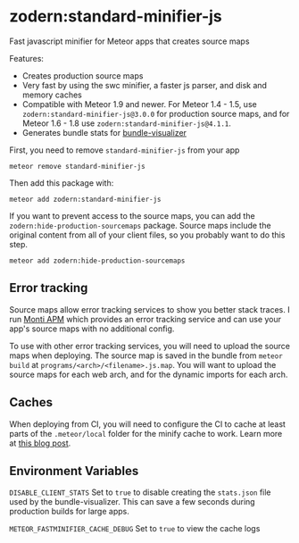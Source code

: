 # zodern:standard-minifier-js

Fast javascript minifier for Meteor apps that creates source maps

Features:

- Creates production source maps
- Very fast by using the swc minifier, a faster js parser, and disk and memory caches
- Compatible with Meteor 1.9 and newer. For Meteor 1.4 - 1.5, use `zodern:standard-minifier-js@3.0.0` for production source maps, and for Meteor 1.6 - 1.8 use `zodern:standard-minifier-js@4.1.1`.
- Generates bundle stats for [bundle-visualizer](https://atmospherejs.com/meteor/bundle-visualizer)

First, you need to remove `standard-minifier-js` from your app

```shell
meteor remove standard-minifier-js
```

Then add this package with:

```shell
meteor add zodern:standard-minifier-js
```

If you want to prevent access to the source maps, you can add the `zodern:hide-production-sourcemaps` package. Source maps include the original content from all of your client files, so you probably want to do this step.

```shell
meteor add zodern:hide-production-sourcemaps
```

## Error tracking

Source maps allow error tracking services to show you better stack traces. I run [Monti APM](https://montiapm.com) which provides an error tracking service and can use your app's source maps with no additional config.

To use with other error tracking services, you will need to upload the source maps when deploying. The source map is saved in the bundle from `meteor build` at `programs/<arch>/<filename>.js.map`. You will want to upload the source maps for each web arch, and for the dynamic imports for each arch.

## Caches

When deploying from CI, you will need to configure the CI to cache at least parts of the `.meteor/local` folder for the minify cache to work. Learn more at [this blog post](https://zodern.me/posts/meteor-local-folder/#caching-in-ci).

## Environment Variables

`DISABLE_CLIENT_STATS` Set to `true` to disable creating the `stats.json` file used by the bundle-visualizer. This can save a few seconds during production builds for large apps.

`METEOR_FASTMINIFIER_CACHE_DEBUG` Set to `true` to view the cache logs
